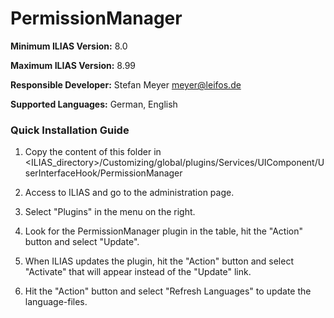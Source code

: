 # PermissionManager

**Minimum ILIAS Version:**
8.0

**Maximum ILIAS Version:**
8.99

**Responsible Developer:**
Stefan Meyer meyer@leifos.de

**Supported Languages:**
German, English

### Quick Installation Guide
1. Copy the content of this folder in <ILIAS_directory>/Customizing/global/plugins/Services/UIComponent/UserInterfaceHook/PermissionManager

2. Access to ILIAS and go to the administration page.

3. Select "Plugins" in the menu on the right.

5. Look for the PermissionManager plugin in the table, hit the "Action" button and select "Update".

6. When ILIAS updates the plugin, hit the "Action" button and select "Activate" that will appear instead of the "Update" link.

7. Hit the "Action" button and select "Refresh Languages" to update the language-files.
